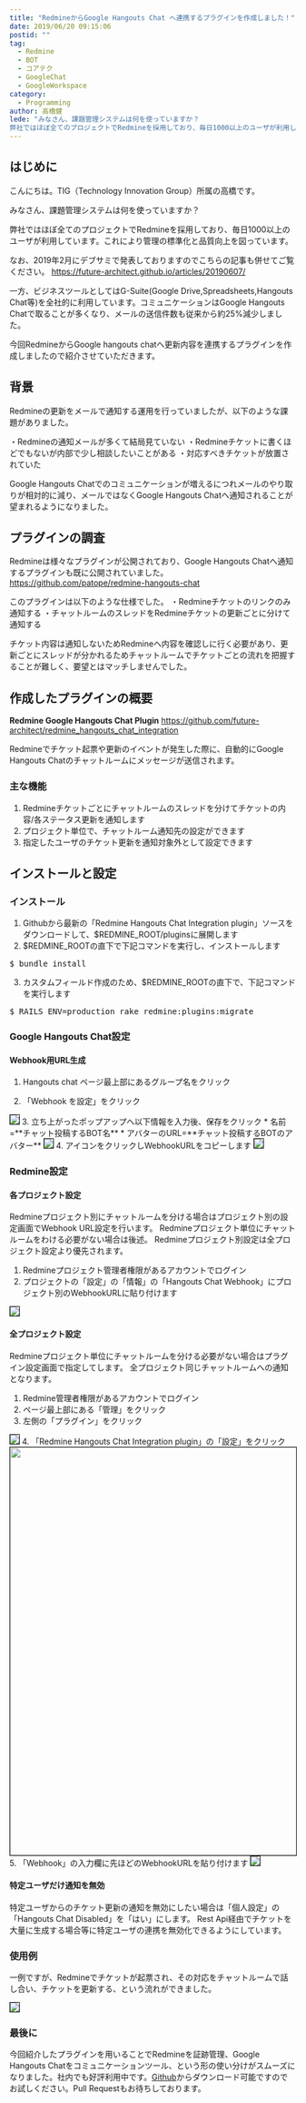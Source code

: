 ```yaml
---
title: "RedmineからGoogle Hangouts Chat へ連携するプラグインを作成しました！"
date: 2019/06/20 09:15:06
postid: ""
tag:
  - Redmine
  - BOT
  - コアテク
  - GoogleChat
  - GoogleWorkspace
category:
  - Programming
author: 高橋健
lede: "みなさん、課題管理システムは何を使っていますか？
弊社ではほぼ全てのプロジェクトでRedmineを採用しており、毎日1000以上のユーザが利用しています。これにより管理の標準化と品質向上を図っています。"
---
```

## はじめに

こんにちは。TIG（Technology Innovation Group）所属の高橋です。

みなさん、課題管理システムは何を使っていますか？

弊社ではほぼ全てのプロジェクトでRedmineを採用しており、毎日1000以上のユーザが利用しています。これにより管理の標準化と品質向上を図っています。

なお、2019年2月にデブサミで発表しておりますのでこちらの記事も併せてご覧ください。
https://future-architect.github.io/articles/20190607/

一方、ビジネスツールとしてはG-Suite(Google Drive,Spreadsheets,Hangouts Chat等)を全社的に利用しています。コミュニケーションはGoogle Hangouts Chatで取ることが多くなり、メールの送信件数も従来から約25%減少しました。

今回RedmineからGoogle hangouts chatへ更新内容を連携するプラグインを作成しましたので紹介させていただきます。

## 背景

Redmineの更新をメールで通知する運用を行っていましたが、以下のような課題がありました。

・Redmineの通知メールが多くて結局見ていない
・Redmineチケットに書くほどでもないが内部で少し相談したいことがある
・対応すべきチケットが放置されていた

Google Hangouts Chatでのコミュニケーションが増えるにつれメールのやり取りが相対的に減り、メールではなくGoogle Hangouts Chatへ通知されることが望まれるようになりました。

## プラグインの調査

Redmineは様々なプラグインが公開されており、Google Hangouts Chatへ通知するプラグインも既に公開されていました。
https://github.com/patope/redmine-hangouts-chat

このプラグインは以下のような仕様でした。
・Redmineチケットのリンクのみ通知する
・チャットルームのスレッドをRedmineチケットの更新ごとに分けて通知する

チケット内容は通知しないためRedmineへ内容を確認しに行く必要があり、更新ごとにスレッドが分かれるためチャットルームでチケットごとの流れを把握することが難しく、要望とはマッチしませんでした。

## 作成したプラグインの概要

**Redmine Google Hangouts Chat Plugin**
https://github.com/future-architect/redmine_hangouts_chat_integration

​Redmineでチケット起票や更新のイベントが発生した際に、自動的にGoogle Hangouts Chatのチャットルームにメッセージが送信されます。

### 主な機能
1. Redmineチケットごとにチャットルームのスレッドを分けてチケットの内容/各ステータス更新を通知します
2. プロジェクト単位で、チャットルーム通知先の設定ができます
3. 指定したユーザのチケット更新を通知対象外として設定できます

## インストールと設定

### インストール

1. Githubから最新の​「Redmine Hangouts Chat Integration plugin」ソースをダウンロードして、$REDMINE_ROOT/pluginsに展開します
2. $REDMINE_ROOTの直下で下記コマンドを実行し、インストールします
<pre>
$ bundle install
</pre>
3. カスタムフィールド作成のため、$REDMINE_ROOTの直下で、下記コマンドを実行します
<pre>
$ RAILS_ENV=production rake redmine:plugins:migrate
</pre>

### Google Hangouts Chat設定

#### Webhook用URL生成
1. Hangouts chat ページ最上部にあるグループ名をクリック

2. 「Webhook を設定」をクリック
<img src="/images/20190620/photo_20190620_01.png" style="border:solid 1px #000000" loading="lazy">
3. 立ち上がったポップアップへ以下情報を入力後、保存をクリック
  * 名前=**チャット投稿するBOT名**
  * アバターのURL=**チャット投稿するBOTのアバター**
<img src="/images/20190620/photo_20190620_02.png" class="img-middle-size" style="border:solid 1px #000000" loading="lazy">
4. アイコンをクリックしWebhookURLをコピーします
<img src="/images/20190620/photo_20190620_03.png" class="img-middle-size" style="border:solid 1px #000000" loading="lazy">
 ​

### Redmine設定
#### 各プロジェクト設定
Redmineプロジェクト別にチャットルームを分ける場合はプロジェクト別の設定画面でWebhook URL設定を行います。
Redmineプロジェクト単位にチャットルームをわける必要がない場合は後述。
Redmineプロジェクト別設定は全プロジェクト設定より優先されます。

1. Redmineプロジェクト管理者権限があるアカウントでログイン
2. プロジェクトの「設定」の「情報」の「Hangouts Chat Webhook」にプロジェクト別のWebhookURLに貼り付けます
<img src="/images/20190620/photo_20190620_04.png" style="border:solid 1px #000000" loading="lazy">


#### 全プロジェクト設定
Redmineプロジェクト単位にチャットルームを分ける必要がない場合はプラグイン設定画面で指定してします。
全プロジェクト同じチャットルームへの通知となります。

1. Redmine管理者権限があるアカウントでログイン
2. ページ最上部にある「管理」をクリック
3. 左側の「プラグイン」をクリック
<img src="/images/20190620/photo_20190620_05.png" class="img-small-size" style="border:solid 1px #000000" loading="lazy">
4. 「Redmine Hangouts Chat Integration plugin」の「設定」をクリック
<img width="717" class="img-middle-size" src="/images/20190620/d72ca067-8bef-dbec-b934-059597c9d72f.png" style="border:solid 1px #000000">
5. 「Webhook」の入力欄に先ほどのWebhookURLを貼り付けます
<img src="/images/20190620/photo_20190620_06.png" style="border:solid 1px #000000" loading="lazy">


#### 特定ユーザだけ通知を無効

特定ユーザからのチケット更新の通知を無効にしたい場合は「個人設定」の「Hangouts Chat Disabled」を「はい」にします。
Rest Api経由でチケットを大量に生成する場合等に特定ユーザの連携を無効化できるようにしています。


### 使用例

一例ですが、Redmineでチケットが起票され、その対応をチャットルームで話し合い、チケットを更新する、という流れができました。

<img src="/images/20190620/photo_20190620_07.png" style="border:solid 1px #000000" loading="lazy">


### 最後に

今回紹介したプラグインを用いることでRedmineを証跡管理、Google Hangouts Chatをコミュニケーションツール、という形の使い分けがスムーズになりました。社内でも好評利用中です。[Github](https://github.com/future-architect/redmine_hangouts_chat_integration)からダウンロード可能ですのでお試しください。Pull Requestもお待ちしております。

